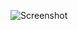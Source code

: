 ![Screenshot](https://raw.githubusercontent.com/Cryakl/Ultimate-RAT-Collection/refs/heads/main/Optix/Optix%20Lite%20v0.4/Screenshot.png)
